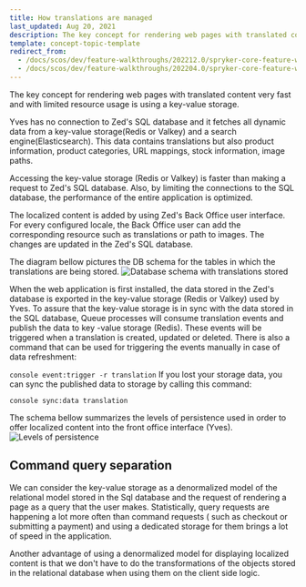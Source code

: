 ```yaml
---
title: How translations are managed
last_updated: Aug 20, 2021
description: The key concept for rendering web pages with translated content very fast and with limited resource usage is using a key-value storage
template: concept-topic-template
redirect_from:
  - /docs/scos/dev/feature-walkthroughs/202212.0/spryker-core-feature-walkthrough/how-translations-are-managed.html
  - /docs/scos/dev/feature-walkthroughs/202204.0/spryker-core-feature-walkthrough/how-translations-are-managed.html
---
```


The key concept for rendering web pages with translated content very fast and with limited resource usage is using a key-value storage.

Yves has no connection to Zed's SQL database and it fetches all dynamic data from a key-value storage(Redis or Valkey) and a search engine(Elasticsearch). This data contains translations but also product information, product categories, URL mappings, stock information, image paths.

Accessing the key-value storage (Redis or Valkey) is faster than making a request to Zed's SQL database. Also, by limiting the connections to the SQL database, the performance of the entire application is optimized.

The localized content is added by using Zed's Back Office user interface. For every configured locale, the Back Office user can add the corresponding resource such as translations or path to images. The changes are updated in the Zed's SQL database.

The diagram bellow pictures the DB schema for the tables in which the translations are being stored.
![Database schema with translations stored](https://spryker.s3.eu-central-1.amazonaws.com/docs/Features/Internationalization/Glossary/How+Translations+are+Managed/glossary_kv_and_db.png)

When the web application is first installed, the data stored in the Zed's database is exported in the key-value storage (Redis or Valkey) used by Yves. To assure that the key-value storage is in sync with the data stored in the SQL database, Queue processes will consume translation events and publish the data to key -value storage (Redis). These events will be triggered when a translation is created, updated or deleted. There is also a command that can be used for triggering the events manually in case of data refreshment:

`console event:trigger -r translation`
If you lost your storage data, you can sync the published data to storage by calling this command:

`console sync:data translation`

The schema bellow summarizes the levels of persistence used in order to offer localized content into the front office interface (Yves).
![Levels of persistence](https://spryker.s3.eu-central-1.amazonaws.com/docs/Features/Internationalization/Glossary/How+Translations+are+Managed/glossarykeyspersistence.png)

## Command query separation

We can consider the key-value storage as a denormalized model of the relational model stored in the Sql database and the request of rendering a page as a query that the user makes. Statistically, query requests are happening a lot more often than command requests ( such as checkout or submitting a payment) and using a dedicated storage for them brings a lot of speed in the application.

Another advantage of using a denormalized model for displaying localized content is that we don't have to do the transformations of the objects stored in the relational database when using them on the client side logic.
